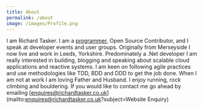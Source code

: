 ```yaml
---
title: About
permalink: /about
image: /images/Profile.png
---
```

I am Richard Tasker. I am a [programmer](https://github.com/ritasker), Open Source Contributor, and I speak at developer events and user groups.
Originally from Merseyside I now live and work in Leeds, Yorkshire. Predominately a .Net developer I am really interested in building, blogging and speaking about scalable cloud applications and reactive systems. I am keen on following agile practices and use methodologies like TDD, BDD and DDD to get the job done.
When I am not at work I am loving Father and Husband. I enjoy running, rock climbing and bouldering.
If you would like to contact me go ahead by emailing [enquires@richardtasker.co.uk](mailto:enquires@richardtasker.co.uk?subject=Website Enquiry)